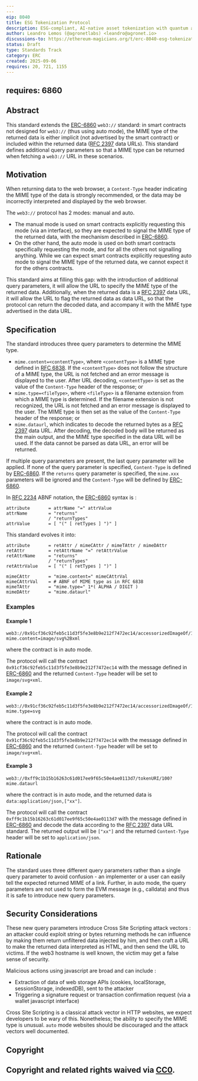 ```yaml
---
---
eip: 8040
title: ESG Tokenization Protocol
description: ESG-compliant, AI-native asset tokenization with quantum auditability and lifecycle integrity.
author: Leandro Lemos (@agronetlabs) <leandro@agronet.io>
discussions-to: https://ethereum-magicians.org/t/erc-8040-esg-tokenization-protocol/25846
status: Draft
type: Standards Track
category: ERC
created: 2025-09-06
requires: 20, 721, 1155
---
```

requires: 6860
---

## Abstract

This standard extends the [ERC-6860](./eip-6860.md) `web3://` standard: in smart contracts not designed for `web3://` (thus using auto mode), the MIME type of the returned data is either implicit (not advertised by the smart contract) or included within the returned data ([RFC 2397](https://www.rfc-editor.org/rfc/rfc2397) data URLs). This standard defines additional query parameters so that a MIME type can be returned when fetching a `web3://` URL in these scenarios.


## Motivation

When returning data to the web browser, a `Content-Type` header indicating the MIME type of the data is strongly recommended, or the data may be incorrectly interpreted and displayed by the web browser.

The `web3://` protocol has 2 modes: manual and auto.

- The manual mode is used on smart contracts explicitly requesting this mode (via an interface), so they are expected to signal the MIME type of the returned data, with the mechanism described in [ERC-6860](./eip-6860.md).
- On the other hand, the auto mode is used on both smart contracts specifically requesting the mode, and for all the others not signalling anything. While we can expect smart contracts explicitly requesting auto mode to signal the MIME type of the returned data, we cannot expect it for the others contracts.

This standard aims at filling this gap: with the introduction of additional query parameters, it will allow the URL to specify the MIME type of the returned data. Additionally, when the returned data is a [RFC 2397](https://www.rfc-editor.org/rfc/rfc2397) data URL, it will allow the URL to flag the returned data as data URL, so that the protocol can return the decoded data, and accompany it with the MIME type advertised in the data URL.

## Specification

The standard introduces three query parameters to determine the MIME type.

- `mime.content=<contentType>`, where `<contentType>` is a MIME type defined in [RFC 6838](https://www.rfc-editor.org/rfc/rfc6838). If the `<contentType>` does not follow the structure of a MIME type, the URL is not fetched and an error message is displayed to the user. After URL decoding, `<contentType>` is set as the value of the `Content-Type` header of the response; or
- `mime.type=<fileType>`, where `<fileType>` is a filename extension from which a MIME type is determined. If the filename extension is not recognized, the URL is not fetched and an error message is displayed to the user. The MIME type is then set as the value of the `Content-Type` header of the response; or
- `mime.dataurl`, which indicates to decode the returned bytes as a [RFC 2397](https://www.rfc-editor.org/rfc/rfc2397) data URL. After decoding, the decoded body will be returned as the main output, and the MIME type specified in the data URL will be used. If the data cannot be parsed as data URL, an error will be returned.



If multiple query parameters are present, the last query parameter will be applied.  If none of the query parameter is specified, `Content-Type` is defined by [ERC-6860](./eip-6860.md).  If the `returns` query parameter is specified, the `mime.xxx` parameters will be ignored and the `Content-Type` will be defined by [ERC-6860](./eip-6860.md).

In [RFC 2234](https://www.rfc-editor.org/rfc/rfc2234) ABNF notation, the [ERC-6860](./eip-6860.md) syntax is :

```
attribute       = attrName "=" attrValue
attrName        = "returns"
                / "returnTypes"
attrValue       = [ "(" [ retTypes ] ")" ]
```

This standard evolves it into:

```
attribute       = retAttr / mimeCAttr / mimeTAttr / mimeDAttr
retAttr         = retAttrName "=" retAttrValue
retAttrName     = "returns"
                / "returnTypes"
retAttrValue    = [ "(" [ retTypes ] ")" ]

mimeCAttr       = "mime.content=" mimeCAttrVal
mimeCAttrVal    = # ABNF of MIME type as in RFC 6838
mimeTAttr       = "mime.type=" 1*( ALPHA / DIGIT )
mimeDAttr       = "mime.dataurl"
```

### Examples

#### Example 1

```
web3://0x91cf36c92feb5c11d3f5fe3e8b9e212f7472ec14/accessorizedImageOf/1289?mime.content=image/svg%2Bxml
```

where the contract is in auto mode.

The protocol will call the contract `0x91cf36c92feb5c11d3f5fe3e8b9e212f7472ec14` with the message defined in [ERC-6860](./eip-6860.md) and the returned `Content-Type` header will be set to `image/svg+xml`.

#### Example 2

```
web3://0x91cf36c92feb5c11d3f5fe3e8b9e212f7472ec14/accessorizedImageOf/1289?mime.type=svg
```

where the contract is in auto mode.

The protocol will call the contract `0x91cf36c92feb5c11d3f5fe3e8b9e212f7472ec14` with the message defined in [ERC-6860](./eip-6860.md) and the returned `Content-Type` header will be set to `image/svg+xml`.

#### Example 3

```
web3://0xff9c1b15b16263c61d017ee9f65c50e4ae0113d7/tokenURI/100?mime.dataurl
```

where the contract is in auto mode, and the returned data is `data:application/json,["xx"]`.

The protocol will call the contract `0xff9c1b15b16263c61d017ee9f65c50e4ae0113d7` with the message defined in [ERC-6860](./eip-6860.md) and decode the data according to the [RFC 2397](https://www.rfc-editor.org/rfc/rfc2397) data URL standard. The returned output will be ``["xx"]`` and the returned `Content-Type` header will be set to `application/json`.


## Rationale

The standard uses three different query parameters rather than a single query parameter to avoid confusion - an implementer or a user can easily tell the expected returned MIME of a link.  Further, in auto mode, the query parameters are not used to form the EVM message (e.g., calldata) and thus it is safe to introduce new query parameters.

## Security Considerations

These new query parameters introduce Cross Site Scripting attack vectors : an attacker could exploit string or bytes returning methods he can influence by making them return unfiltered data injected by him, and then craft a URL to make the returned data interpreted as HTML, and then send the URL to victims. If the web3 hostname is well known, the victim may get a false sense of security.

Malicious actions using javascript are broad and can include :

- Extraction of data of web storage APIs (cookies, localStorage, sessionStorage, indexedDB), sent to the attacker
- Triggering a signature request or transaction confirmation request (via a wallet javascript interface)

Cross Site Scripting is a classical attack vector in HTTP websites, we expect developers to be wary of this. Nonetheless; the ability to specify the MIME type is unusual. `auto` mode websites should be discouraged and the attack vectors well documented.

## Copyright

Copyright and related rights waived via [CC0](../LICENSE.md).
---
